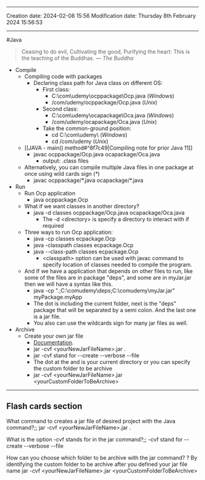 
----
Creation date: 2024-02-08 15:56
Modification date: Thursday 8th February 2024 15:56:53

----

#Java 

> Ceasing to do evil, Cultivating the good, Purifying the heart: This is the teaching of the Buddhas.
> — <cite>The Buddha</cite>
> 
- Compile
	- Compiling code with packages
		- Declaring class path for Java class on different OS: 
			- First class:
				- C:\\com\\udemy\\ocppackage\Ocp.java (*Windows*)
				- \/com\/udemy\/ocppackage\/Ocp.java (*Unix*)
			- Second class: 
				- C:\\com\\udemy\\ocapackage\Oca.java (*Windows*)
				- \/com\/udemy\/ocapackage\/Oca.java (*Unix*)
			- Take the common-ground position:
				- cd C:\\com\\udemy\\ (*Windows*)
				- cd  \/com\/udemy (*Unix*)
	- [[JAVA - main() method#^8f7c49|Compiling note for prior Java 11]]
		- javac ocppackage/Ocp.java ocapackage/Oca.java
			- output: .class files
	- Alternatively, you can compile multiple Java files in one package at once using wild cards sign (*\**)
		- javac ocppackage/\*.java ocapackage/\*.java
- Run
	- Run Ocp application
		- java ocppackage.Ocp
	- What if we want classes in another directory?
		- java -d classes ocppackage/Ocp.java ocapackage/Oca.java
			- The -d \<directory\> is specify a directory to interact with if required
	- Three ways to run Ocp application:
		- java -cp classes ecpackage.Ocp
		- java -classpath classes ecpackage.Ocp
		- java --class-path classes ecpackage.Ocp
			- \<classpath\>  option can be used with javac command to specify location of classes needed to compile the program.
	- And If we have a application that depends on other files to run, like some of the files are in package "deps", and some are in myJar.jar then we will have a syntax like this.
		- java -cp ".;C:\comudemy\deps;C:\comudemy\myJar.jar" myPackage.myApp
		- The dot is including the current folder, next is the "deps" package that will be separated by a semi colon. And the last one is a jar file.
		- You also can use the wildcards sign for many jar files as well.
- Archive
	-  Create your own jar file
		- [Documentation](https://docs.oracle.com/javase/tutorial/deployment/jar/view.html).
		- jar -cvf \<yourNewJarFileName\>.jar . 
		- jar -cvf stand for --create --verbose --file 
		- The dot at the and is your current directory or you can specify the custom folder to be archive
		- jar -cvf \<yourNewJarFileName\>.jar  \<yourCustomFolderToBeArchive\> 



---
## Flash cards section

What command to creates a jar file of desired project with the Java command?;; jar -cvf \<yourNewJarFileName\>.jar .
<!--SR:!2024-04-08,4,270-->

What is the option -cvf stands for in the jar command?;; -cvf stand for --create --verbose --file 

How can you choose which folder to be archive with the jar command?
?
By identifying the custom folder to be archive after you defined your jar file name
jar -cvf \<yourNewJarFileName\>.jar  \<yourCustomFolderToBeArchive\> 
